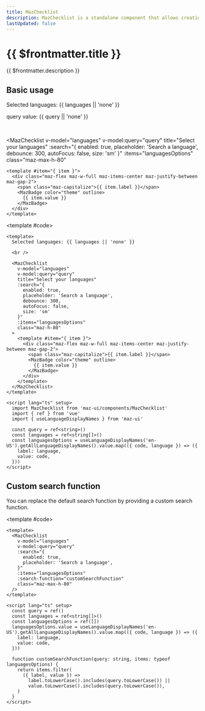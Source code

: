 ```yaml
---
title: MazChecklist
description: MazChecklist is a standalone component that allows creating a checklist with integrated search functionality. It provides a flexible and customizable user interface for selecting multiple items from a list of options. The component supports real-time search, color customization, and displays messages when no results are found.
lastUpdated: false
---
```


# {{ $frontmatter.title }}

{{ $frontmatter.description }}

<!--@include: ./../.vitepress/mixins/getting-started.md-->

## Basic usage

<ComponentDemo expanded>

  Selected languages: {{ languages || 'none' }}

  query value: {{ query || 'none' }}

  <br />

  <MazChecklist
    v-model="languages"
    v-model:query="query"
    title="Select your languages"
    :search="{
      enabled: true,
      placeholder: 'Search a language',
      debounce: 300,
      autoFocus: false,
      size: 'sm'
    }"
    :items="languagesOptions"
    class="maz-max-h-80"
  >
    <template #item="{ item }">
      <div class="maz-flex maz-w-full maz-items-center maz-justify-between maz-gap-2">
        <span class="maz-capitalize">{{ item.label }}</span>
        <MazBadge color="theme" outline>
          {{ item.value }}
        </MazBadge>
      </div>
    </template>
  </MazChecklist>

  <template #code>

  ```vue
  <template>
    Selected languages: {{ languages || 'none' }}

    <br />

    <MazChecklist
      v-model="languages"
      v-model:query="query"
      title="Select your languages"
      :search="{
        enabled: true,
        placeholder: 'Search a language',
        debounce: 300,
        autoFocus: false,
        size: 'sm'
      }"
      :items="languagesOptions"
      class="maz-h-80"
    >
      <template #item="{ item }">
        <div class="maz-flex maz-w-full maz-items-center maz-justify-between maz-gap-2">
          <span class="maz-capitalize">{{ item.label }}</span>
          <MazBadge color="theme" outline>
            {{ item.value }}
          </MazBadge>
        </div>
      </template>
    </MazChecklist>
  </template>

  <script lang="ts" setup>
    import MazChecklist from 'maz-ui/components/MazChecklist'
    import { ref } from 'vue'
    import { useLanguageDisplayNames } from 'maz-ui'

    const query = ref<string>()
    const languages = ref<string[]>()
    const languagesOptions = useLanguageDisplayNames('en-US').getAllLanguageDisplayNames().value.map(({ code, language }) => ({
      label: language,
      value: code,
    }))
  </script>
  ```

  </template>
</ComponentDemo>

## Custom search function

You can replace the default search function by providing a custom search function.

<ComponentDemo>
  <MazChecklist
    v-model="languages"
    v-model:query="query"
    :search="{
      enabled: true,
      placeholder: 'Search a language',
    }"
    :items="languagesOptions"
    :search-function="customSearchFunction"
    class="maz-max-h-80"
  />

  <template #code>

  ```vue
  <template>
    <MazChecklist
      v-model="languages"
      v-model:query="query"
      :search="{
        enabled: true,
        placeholder: 'Search a language',
      }"
      :items="languagesOptions"
      :search-function="customSearchFunction"
      class="maz-max-h-80"
    />
  </template>

  <script lang="ts" setup>
    const query = ref()
    const languages = ref<string[]>()
    const languagesOptions = ref([])
    languagesOptions.value = useLanguageDisplayNames('en-US').getAllLanguageDisplayNames().value.map(({ code, language }) => ({
      label: language,
      value: code,
    }))

    function customSearchFunction(query: string, items: typeof languagesOptions) {
      return items.filter(
        ({ label, value }) =>
          label.toLowerCase().includes(query.toLowerCase()) ||
          value.toLowerCase().includes(query.toLowerCase()),
      )
    }
  </script>
  ```

  </template>
</ComponentDemo>

<!--@include: ./../.vitepress/generated-docs/maz-checklist.doc.md-->

<script lang="ts" setup>
  import { ref } from 'vue'
  import { useLanguageDisplayNames } from 'maz-ui'
  const query = ref()
  const languages = ref<string[]>()
  const languagesOptions = ref([])
  languagesOptions.value = useLanguageDisplayNames('en-US').getAllLanguageDisplayNames().value.map(({ code, language }) => ({
    label: language,
    value: code,
  }))

  function customSearchFunction(query: string, items: typeof languagesOptions) {
    return items.filter(
      ({ label, value }) =>
        label.toLowerCase().includes(query.toLowerCase()) ||
        value.toLowerCase().includes(query.toLowerCase()),
    )
  }
</script>
